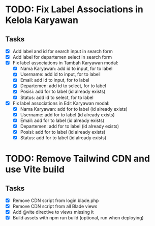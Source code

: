 # TODO: Fix Label Associations in Kelola Karyawan

## Tasks
- [x] Add label and id for search input in search form
- [x] Add label for departemen select in search form
- [x] Fix label associations in Tambah Karyawan modal:
  - [x] Nama Karyawan: add id to input, for to label
  - [x] Username: add id to input, for to label
  - [x] Email: add id to input, for to label
  - [x] Departemen: add id to select, for to label
  - [x] Posisi: add for to label (id already exists)
  - [x] Status: add id to select, for to label
- [x] Fix label associations in Edit Karyawan modal:
  - [x] Nama Karyawan: add for to label (id already exists)
  - [x] Username: add for to label (id already exists)
  - [x] Email: add for to label (id already exists)
  - [x] Departemen: add for to label (id already exists)
  - [x] Posisi: add for to label (id already exists)
  - [x] Status: add for to label (id already exists)

# TODO: Remove Tailwind CDN and use Vite build

## Tasks
- [x] Remove CDN script from login.blade.php
- [x] Remove CDN script from all Blade views
- [x] Add @vite directive to views missing it
- [x] Build assets with npm run build (optional, run when deploying)
